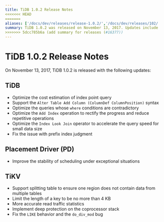 ```yaml
---
title: TiDB 1.0.2 Release Notes
<<<<<<< HEAD
=======
aliases: ['/docs/dev/releases/release-1.0.2/','/docs/dev/releases/102/']
summary: TiDB 1.0.2 was released on November 13, 2017. Updates include optimized cost estimation for index point query, support for Alter Table Add Column syntax, and improved query optimization. Placement Driver (PD) scheduling stability was enhanced, and TiKV now supports table splitting and limits key length to 4 KB. Other improvements include more accurate read traffic statistics and bug fixes for LIKE behavior and do_div_mod bug.
>>>>>>> 5dcc785b6a (add summary for releases (#16377))
---
```


# TiDB 1.0.2 Release Notes

On November 13, 2017, TiDB 1.0.2 is released with the following updates:

## TiDB

- Optimize the cost estimation of index point query
- Support the `Alter Table Add Column (ColumnDef ColumnPosition)` syntax
- Optimize the queries whose `where` conditions are contradictory
- Optimize the `Add Index` operation to rectify the progress and reduce repetitive operations
- Optimize the `Index Look Join` operator to accelerate the query speed for small data size
- Fix the issue with prefix index judgment

## Placement Driver (PD)

- Improve the stability of scheduling under exceptional situations

## TiKV

- Support splitting table to ensure one region does not contain data from multiple tables
- Limit the length of a key to be no more than 4 KB
- More accurate read traffic statistics
- Implement deep protection on the coprocessor stack
- Fix the `LIKE` behavior and the `do_div_mod` bug
